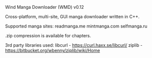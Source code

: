 Wind Manga Downloader (WMD) v0.12

Cross-platform, multi-site, GUI manga downloader written in C++.

Supported manga sites:
readmanga.me
mintmanga.com
selfmanga.ru

.zip compression is available for chapters.

3rd party libraries used:
libcurl - https://curl.haxx.se/libcurl/
ziplib - https://bitbucket.org/wbenny/ziplib/wiki/Home
